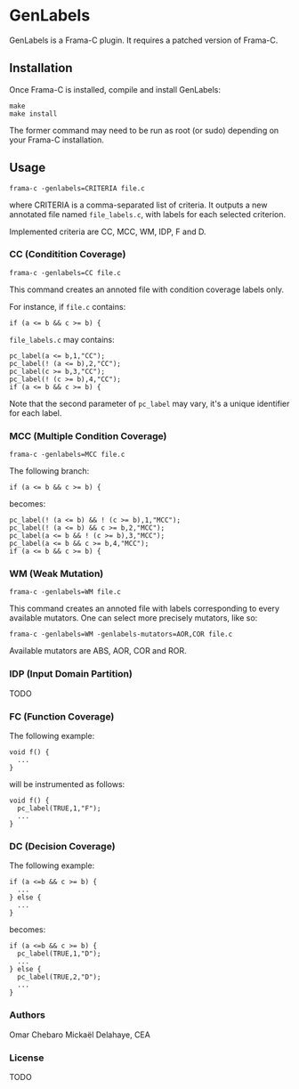 GenLabels
=========

GenLabels is a Frama-C plugin. It requires a patched version of Frama-C.

Installation
------------

Once Frama-C is installed, compile and install GenLabels:

    make
    make install

The former command may need to be run as root (or sudo) depending on your Frama-C installation.

Usage
-----

    frama-c -genlabels=CRITERIA file.c

where CRITERIA is a comma-separated list of criteria. It outputs a new annotated file named `file_labels.c`, with labels for each selected criterion.

Implemented criteria are CC, MCC, WM, IDP, F and D.

### CC (Conditition Coverage)

    frama-c -genlabels=CC file.c

This command creates an annoted file with condition coverage labels only.

For instance, if `file.c` contains:

    if (a <= b && c >= b) {

`file_labels.c` may contains:

    pc_label(a <= b,1,"CC");
    pc_label(! (a <= b),2,"CC");
    pc_label(c >= b,3,"CC");
    pc_label(! (c >= b),4,"CC");
    if (a <= b && c >= b) {

Note that the second parameter of `pc_label` may vary, it's a unique identifier for each label.

### MCC (Multiple Condition Coverage)

    frama-c -genlabels=MCC file.c

The following branch:

    if (a <= b && c >= b) {

becomes:

    pc_label(! (a <= b) && ! (c >= b),1,"MCC");
    pc_label(! (a <= b) && c >= b,2,"MCC");
    pc_label(a <= b && ! (c >= b),3,"MCC");
    pc_label(a <= b && c >= b,4,"MCC");
    if (a <= b && c >= b) {

### WM (Weak Mutation)

    frama-c -genlabels=WM file.c

This command creates an annoted file with labels corresponding to every available mutators.
One can select more precisely mutators, like so:

    frama-c -genlabels=WM -genlabels-mutators=AOR,COR file.c

Available mutators are ABS, AOR, COR and ROR.


### IDP (Input Domain Partition)

TODO

### FC (Function Coverage)

The following example:

    void f() {
      ...
    }

will be instrumented as follows:

    void f() {
      pc_label(TRUE,1,"F");
      ...
    }


### DC (Decision Coverage)

The following example:

    if (a <=b && c >= b) {
      ...
    } else {
      ...
    }

becomes:

    if (a <=b && c >= b) {
      pc_label(TRUE,1,"D");
      ...
    } else {
      pc_label(TRUE,2,"D");
      ...
    }

### Authors

Omar Chebaro
Mickaël Delahaye, CEA

### License

TODO

